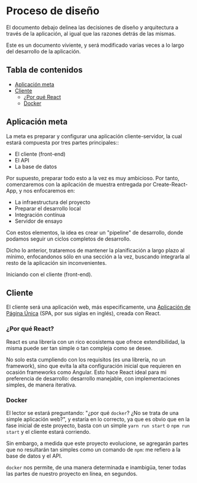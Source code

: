 # Proceso de diseño

El documento debajo delinea las decisiones de diseño y arquitectura a través de la aplicación, al igual que las razones detrás de las mismas.

Este es un documento viviente, y será modificado varias veces a lo largo del desarrollo de la aplicación.

## Tabla de contenidos

- [Aplicación meta](#goal-app)
- [Cliente](#client)
  - [¿Por qué React](#why-react)
  - [Docker](#really-docker)

## Aplicación meta

La meta es preparar y configurar una aplicación cliente-servidor, la cual estará compuesta por tres partes principales::

- El cliente (front-end)
- El API
- La base de datos

Por supuesto, preparar todo esto a la vez es muy ambicioso. Por tanto, comenzaremos con la apilcación de muestra entregada por Create-React-App, y nos enfocaremos en:

- La infraestructura del proyecto
- Preparar el desarrollo local
- Integración contínua
- Servidor de ensayo

Con estos elementos, la idea es crear un "pipeline" de desarrollo, donde podamos seguir un ciclos completos de desarrollo.

Dicho lo anterior, trataremos de mantener la planificación a largo plazo al mínimo, enfocandonos sólo en una sección a la vez, buscando integrarla al resto de la aplicación sin inconvenientes.

Iniciando con el cliente (front-end).

## Cliente<a name="client"></a>

El cliente será una aplicación web, más especificamente, una [Aplicación de Página Única](https://es.wikipedia.org/wiki/Single-page_application) (SPA, por sus siglas en inglés), creada con React.

### ¿Por qué React?<a name="why-react"></a>

React es una librería con un rico ecosistema que ofrece extendibilidad, la misma puede ser tan simple o tan compleja como se desee.

No solo esta cumpliendo con los requisitos (es una librería, no un framework), sino que evita la alta configuración inicial que requieren en ocasión frameworks como Angular. Esto hace React ideal para mi preferencia de desarrollo: desarrollo manejable, con implementaciones simples, de manera iterativa.

### Docker<a name="really-docker"></a>

El lector se estará preguntando: "¿por qué `docker`? ¿No se trata de una simple aplicación web?", y estaría en lo correcto, ya que es obvio que en la fase inicial de este proyecto, basta con un simple `yarn run start` o `npm run start` y el cliente estará corriendo.

Sin embargo, a medida que este proyecto evolucione, se agregarán partes que no resultarán tan simples como un comando de `npm`: me refiero a la base de datos y el API.

`docker` nos permite, de una manera determinada e inambigüa, tener todas las partes de nuestro proyecto en línea, en segundos.
